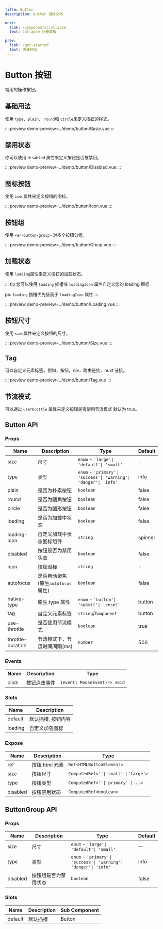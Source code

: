 ```yaml
---
title: Button
description: Button 组件文档

next:
  link: /components/collapse
  text: Collapse 折叠面板

prev:
  link: /get-started
  text: 快速开始
---
```


# Button 按钮

常用的操作按钮。

## 基础用法

使用 `type`、`plain`、 `round`和 `circle`来定义按钮的样式。

::: preview
demo-preview=../demo/button/Basic.vue
:::

## 禁用状态

你可以使用 `disabled` 属性来定义按钮是否被禁用。

::: preview
demo-preview=../demo/button/Disabled.vue
:::

## 图标按钮

使用 `icon`属性来定义按钮的图标。

::: preview
demo-preview=../demo/button/Icon.vue
:::

## 按钮组

使用 `<er-button-group>` 对多个按钮分组。

::: preview
demo-preview=../demo/button/Group.vue
:::

## 加载状态

使用 `loading`属性来定义按钮的加载状态。

::: tip
您可以使用 `loading` 插槽或 `loadingIcon` 属性自定义您的 loading 图标

ps: `loading` 插槽优先级高于 `loadingIcon` 属性
:::

::: preview
demo-preview=../demo/button/Loading.vue
:::

## 按钮尺寸

使用 `size`属性来定义按钮的尺寸。

::: preview
demo-preview=../demo/button/Size.vue
:::

## Tag

可以自定义元素标签。例如，按钮，div，路由链接，nuxt 链接。

::: preview
demo-preview=../demo/button/Tag.vue
:::

## 节流模式

可以通过 `useThrottle` 属性来定义按钮是否使用节流模式 默认为 true。

[//]: # (::: preview)

[//]: # (demo-preview=../demo/button/Throttle.vue)

[//]: # (:::)

## Button API

### Props

| Name              | Description                       | Type                                                            | Default |
| ----------------- | --------------------------------- |-----------------------------------------------------------------|---------|
| size              | 尺寸                              | `enum` - `'large'\| 'default'\| 'small'`                        | -       |
| type              | 类型                              | `enum` - `'primary'\| 'success'\| 'warning'\| 'danger'\| 'info'` | info    |
| plain             | 是否为朴素按钮                    | `boolean`                                                       | false   |
| round             | 是否为圆角按钮                    | `boolean`                                                       | false   |
| circle            | 是否为圆形按钮                    | `boolean`                                                       | false   |
| loading           | 是否为加载中状态                  | `boolean`                                                       | false   |
| loading-icon      | 自定义加载中状态图标组件          | `string`                                                        | spinner |
| disabled          | 按钮是否为禁用状态                | `boolean`                                                       | false   |
| icon              | 按钮图标                          | `string`                                                        | -       |
| autofocus         | 是否自动聚焦(原生`autofocus`属性) | `boolean`                                                       | false   |
| native-type       | 原生 type 属性                    | `enum` - `'button'\| 'submit'\| 'reset'`                        | button  |
| tag               | 自定义元素标签                    | `string`\/`Component`                                           | button  |
| use-throttle      | 是否使用节流模式                  | `boolean`                                                       | true    |
| throttle-duration | 节流模式下，节流时间间隔(ms)      | `number`                                                        | 500     |

### Events

| Name  | Description  | Type                         |
| ----- | ------------ | ---------------------------- |
| click | 按钮点击事件 | `(event: MouseEvent)=> void` |

### Slots

| Name    | Description        |
| ------- | ------------------ |
| default | 默认插槽, 按钮内容 |
| loading | 自定义加载图标     |

### Expose

| Name     | Description    | Type                                 |
| -------- | -------------- | ------------------------------------ |
| ref      | 按钮 html 元素 | `Ref<HTMLButtonElement>`             |
| size     | 按钮尺寸       | `ComputedRef<''\|'small' \|'large'>` |
| type     | 按钮类型       | `ComputedRef<''\|'primary' \|...>`   |
| disabled | 按钮禁用状态   | `ComputedRef<boolean>`               |

## ButtonGroup API

### Props

| Name     | Description          | Type                                                             | Default |
| -------- | -------------------- | ---------------------------------------------------------------- | ------- |
| size     | 尺寸                 | `enum` - `'large'\| 'default'\| 'small'`                         | —       |
| type     | 类型                 | `enum` - `'primary'\| 'success'\| 'warning'\| 'danger'\| 'info'` | info    |
| disabled | 按钮组是否为禁用状态 | `boolean`                                                        | false   |

### Slots

| Name    | Description | Sub Component |
| ------- | ----------- | ------------- |
| default | 默认插槽    | Button        |
